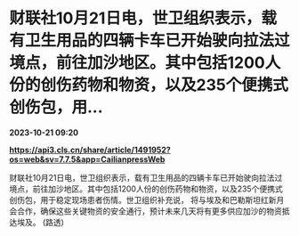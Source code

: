 # 财联社10月21日电，世卫组织表示，载有卫生用品的四辆卡车已开始驶向拉法过境点，前往加沙地区。其中包括1200人份的创伤药物和物资，以及235个便携式创伤包，用...

**2023-10-21 09:20**

**https://api3.cls.cn/share/article/1491952?os=web&sv=7.7.5&app=CailianpressWeb**

财联社10月21日电，世卫组织表示，载有卫生用品的四辆卡车已开始驶向拉法过境点，前往加沙地区。其中包括1200人份的创伤药物和物资，以及235个便携式创伤包，用于稳定现场患者伤情。世卫组织补充说， 将与埃及和巴勒斯坦红新月会合作，确保这些关键物资的安全通行，预计未来几天将有更多供应加沙的物资抵达埃及。 (路透)